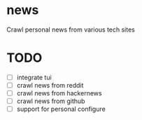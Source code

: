 # news

Crawl personal news from various tech sites

# TODO

- [ ] integrate tui
- [ ] crawl news from reddit
- [ ] crawl news from hackernews
- [ ] crawl news from github 
- [ ] support for personal configure
